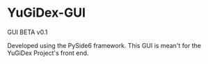 # YuGiDex-GUI

GUI BETA v0.1

Developed using the PySide6 framework. This GUI is mean't for the YuGiDex Project's front end.
